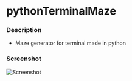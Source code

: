 # pythonTerminalMaze
### Description
- Maze generator for terminal made in python
### Screenshot
![Screenshot](https://raw.githubusercontent.com/ronicamja/pythonTerminalMaze/master/screen.png)
